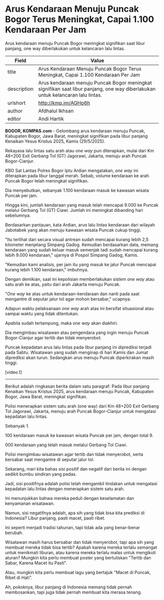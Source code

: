 # Arus Kendaraan Menuju Puncak Bogor Terus Meningkat, Capai 1.100 Kendaraan Per Jam

Arus kendaraan menuju Puncak Bogor meningkat signifikan saat libur panjang, one way diberlakukan untuk kelancaran lalu lintas.

| Field       | Value                                                       |
|-------------|-------------------------------------------------------------|
| title       | Arus Kendaraan Menuju Puncak Bogor Terus Meningkat, Capai 1.100 Kendaraan Per Jam |
| description | Arus kendaraan menuju Puncak Bogor meningkat signifikan saat libur panjang, one way diberlakukan untuk kelancaran lalu lintas. |
| urlshort    | http://kmp.im/AGHp6h |
| author      | Afdhalul Ikhsan |
| editor      | Andi Hartik |

**BOGOR, KOMPAS.com** - Gelombang arus kendaraan menuju Puncak, Kabupaten Bogor, Jawa Barat, meningkat signifikan pada libur panjang Kenaikan Yesus Kristus 2025, Kamis (29/5/2025).

Rekayasa lalu lintas satu arah atau *one way* pun diterapkan, mulai dari Km 48+200 Exit Gerbang Tol (GT) Jagorawi, Jakarta, menuju arah Puncak Bogor-Cianjur.

KBO Sat Lantas Polres Bogor Iptu Ardian mengatakan, *one way* ini diterapkan pada libur tanggal merah. Sebab, volume kendaraan ke arah Puncak Bogor telah meningkat signifikan.

Dia menyebutkan, sebanyak 1.100 kendaraan masuk ke kawasan wisata Puncak per jam.

Hingga kini, jumlah kendaraan yang masuk telah mencapai 9.000 ke Puncak melalui Gerbang Tol (GT) Ciawi. Jumlah ini meningkat dibanding hari sebelumnya.

Berdasarkan pantauan, kata Ardian, arus lalu lintas kendaraan dari wilayah Jabotabek yang akan menuju kawasan wisata Puncak cukup tinggi.

\"Itu terlihat dari secara visual antrean sudah mencapai kurang lebih 2,5 kilometer menjelang Simpang Gadog. Kemudian berdasarkan data, memang kendaraan yang sudah keluar masuk semenjak tadi sudah mencapai kurang lebih 9.000 kendaraan,\" ujarnya di Pospol Simpang Gadog, Kamis.

\"Kemudian kami analisis, per jam itu yang masuk ke jalur Puncak mencapai kurang lebih 1.100 kendaraan,\" imbuhnya.

Dengan demikian, saat ini kepolisian memberlakukan sistem *one way* atau satu arah ke atas, yaitu dari arah Jakarta menuju Puncak.

\"*One way* ke atas untuk kendaraan-kendaraan dan nanti pada saat mengantre di seputar jalur tol agar mohon bersabar,\" ucapnya.

Adapun waktu pelaksanaan *one way* arah atas ini bersifat situasional atau sampai waktu yang tidak ditentukan.

Apabila sudah tertampung, maka *one way* akan diakhiri.

Dia mengimbau wisatawan atau pengendara yang ingin menuju Puncak Bogor-Cianjur agar tertib dan tidak menyerobot.

Puncak kepadatan arus lalu lintas pada libur panjang ini diprediksi terjadi pada Sabtu. Wisatawan yang sudah menginap di hari Kamis dan Jumat diprediksi akan turun. Sedangkan arus menuju Puncak diperkirakan masih tinggi.

\[video.1\]  

---
Berikut adalah ringkasan berita dalam satu paragraf: Pada libur panjang Kenaikan Yesus Kristus 2025, arus kendaraan menuju Puncak, Kabupaten Bogor, Jawa Barat, meningkat signifikan.

 Polisi menerapkan sistem satu arah (one way) dari Km 48+200 Exit Gerbang Tol Jagorawi, Jakarta, menuju arah Puncak Bogor-Cianjur untuk mengatasi kepadatan lalu lintas.

 Sebanyak 1.

100 kendaraan masuk ke kawasan wisata Puncak per jam, dengan total 9.

000 kendaraan yang telah masuk melalui Gerbang Tol Ciawi.

 Polisi mengimbau wisatawan agar tertib dan tidak menyerobot, serta bersabar saat mengantre di seputar jalur tol.



Sekarang, mari kita bahas sisi positif dan negatif dari berita ini dengan sedikit bumbu sindiran yang pedas.

 Jadi, sisi positifnya adalah polisi telah mengambil tindakan untuk mengatasi kepadatan lalu lintas dengan menerapkan sistem satu arah.

 Ini menunjukkan bahwa mereka peduli dengan keselamatan dan kenyamanan wisatawan.

 Namun, sisi negatifnya adalah, apa sih yang tidak bisa kita prediksi di Indonesia? Libur panjang, pasti macet, pasti ribet.

 Ini seperti menjadi tradisi tahunan, tapi tidak ada yang benar-benar berubah.

 Wisatawan masih harus bersabar dan tidak menyerobot, tapi apa sih yang membuat mereka tidak bisa tertib? Apakah karena mereka terlalu semangat untuk menikmati liburan, atau karena mereka terlalu malas untuk mengikuti aturan? Mungkin kita perlu membuat poster yang bertuliskan "Tertib dan Sabar, Karena Macet itu Pasti".

 Atau, mungkin kita perlu membuat lagu yang bertajuk "Macet di Puncak, Ribet di Hati".

 Ah, pokoknya, libur panjang di Indonesia memang tidak pernah membosankan, tapi juga tidak pernah membuat kita merasa tenang.
